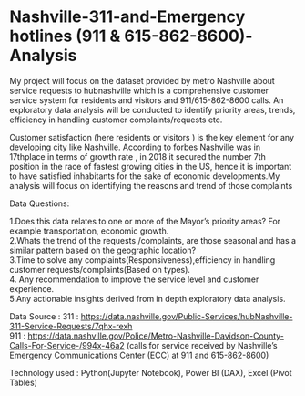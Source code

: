 # Nashville-311-and-Emergency hotlines (911 & 615-862-8600)-Analysis
My project will focus on the dataset provided by metro Nashville about service requests to hubnashville which is a comprehensive customer service system for residents and visitors and 911/615-862-8600 calls. An exploratory data analysis will be conducted to identify priority areas, trends, efficiency in handling customer complaints/requests etc. 

Customer satisfaction (here residents or visitors ) is the key element  for any developing city like Nashville. According to forbes Nashville was in 17thplace in terms of growth rate , in 2018 it secured the number 7th position in the race  of fastest growing cities in the US, hence it is important to have satisfied inhabitants for the sake of economic developments.My analysis  will focus on identifying the reasons and trend of those complaints

Data Questions:

1.Does this data relates to one or more of the Mayor’s priority areas? For example transportation, economic growth.<br/>
2.Whats the trend of the requests /complaints, are those seasonal and has a similar pattern based on the geographic location?<br/>
3.Time to solve any complaints(Responsiveness),efficiency in handling customer requests/complaints(Based on  types).<br/>
4. Any recommendation to improve the service level and customer experience.<br/>
5.Any actionable insights derived from in depth exploratory data analysis.

Data Source :
311 : https://data.nashville.gov/Public-Services/hubNashville-311-Service-Requests/7qhx-rexh <br/>
911 : https://data.nashville.gov/Police/Metro-Nashville-Davidson-County-Calls-For-Service-/994x-46a2 (calls for service received by Nashville’s Emergency Communications Center (ECC) at 911 and 615-862-8600)


Technology used : Python(Jupyter Notebook), Power BI (DAX), Excel (Pivot Tables)

